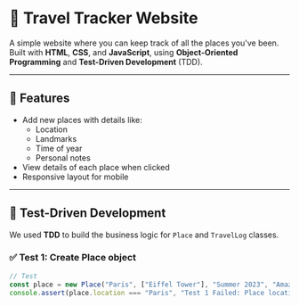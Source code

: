 # 🧭 Travel Tracker Website

A simple website where you can keep track of all the places you've been. Built with **HTML**, **CSS**, and **JavaScript**, using **Object-Oriented Programming** and **Test-Driven Development** (TDD).

---

## 📌 Features

- Add new places with details like:
  - Location
  - Landmarks
  - Time of year
  - Personal notes
- View details of each place when clicked
- Responsive layout for mobile

---

## 🧪 Test-Driven Development

We used **TDD** to build the business logic for `Place` and `TravelLog` classes.

### ✅ Test 1: Create Place object

```javascript
// Test
const place = new Place("Paris", ["Eiffel Tower"], "Summer 2023", "Amazing trip!");
console.assert(place.location === "Paris", "Test 1 Failed: Place location should be Paris");

